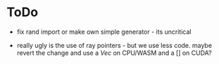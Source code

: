 # ToDo
-  fix rand import or make own simple generator  - its uncritical

- really ugly is the use of ray pointers - but we use less code. maybe revert the change and use a *Vec* on CPU/WASM and a [] on CUDA?
